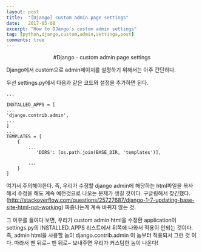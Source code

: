 ```yaml
---
layout: post
title:  "[Django] custom admin page settings"
date:   2017-05-08
excerpt: "How to DJango's custom admin settings"
tag: [python,django,custom,admin,settings,post]
comments: true
---
```


<center>#Django - custom admin page settings</center>

Django에서 custom으로 admin페이지를 설정하기 위해서는 아주 간단하다.

우선  settings.py에서 다음과 같은 코드와 설정을 추가하면 된다.

```
...

INSTALLED_APPS = [
...
'django.contrib.admin',
...
]
...
TEMPLATES = [
    {
        ...
           'DIRS': [os.path.join(BASE_DIR, 'templates')],

        ...
    }
]

```


여기서 주의해야한다. 즉, 우리가 수정할 django admin에 해당하는 html파일을 복사해서 수정을 해도 계속 예전것으로 나오는 문제가 생길 것이다. 구글링해서 찾긴했다. (http://stackoverflow.com/questions/25727687/django-1-7-updating-base-site-html-not-working)
짜증나는게 계속 바뀌지 않는 것.

그 이유를 들여다 보면, 우리가 custom admin html을 수정환 application이 settings.py의 INSTALLED_APPS 리스트에서 뒤쪽에 나와서 적용이 안되는 것이다. 즉, admin html을 사용할 놈이 django.contrib.admin 이 놈부터 적용되서 그런 것 이다.
따라서 맨 뒤로~ 맨 뒤로~ 보내주면 우리가 커스텀한 놈이 나온다!





